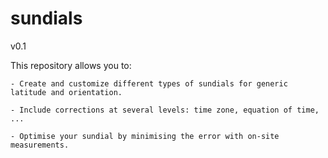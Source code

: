 # sundials

v0.1

This repository allows you to:

	- Create and customize different types of sundials for generic latitude and orientation.

	- Include corrections at several levels: time zone, equation of time, ...

	- Optimise your sundial by minimising the error with on-site measurements.
